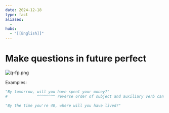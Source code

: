 ```yaml
---
date: 2024-12-18
type: fact
aliases:
  -
hubs:
  - "[[English]]"
---
```


# Make questions in future perfect

![q-fp.png](../assets/imgs/q-fp.png)

Examples:
```py
"By tomorrow, will you have spent your money?"
#             ^^^^^^^^ reverse order of subject and auxiliary verb can also make a question

"By the time you're 40, where will you have lived?"

```
